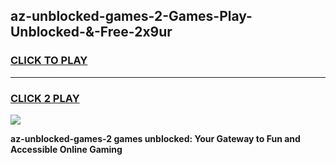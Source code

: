 
## az-unblocked-games-2-Games-Play-Unblocked-&-Free-2x9ur
<h3>
<a href="https://premium76.site?title=az-unblocked-games-2&ref=24A">CLICK TO PLAY</a></h3>
<hr>

<h3>
<a href="https://premium76.site?title=az-unblocked-games-2&ref=24A">CLICK 2 PLAY</a>
  
</h3>

<a href="https://premium76.site?title=az-unblocked-games-2&ref=24A"><img src="https://clearcache.store/games.png"></a>


**az-unblocked-games-2 games unblocked: Your Gateway to Fun and Accessible Online Gaming**
